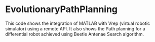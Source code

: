 # EvolutionaryPathPlanning
This code shows the integration of MATLAB with Vrep (virtual robotic simulator) using a remote API.
It also shows the Path planning for a differential robot achieved using Beetle Antenae Search algorithm.

